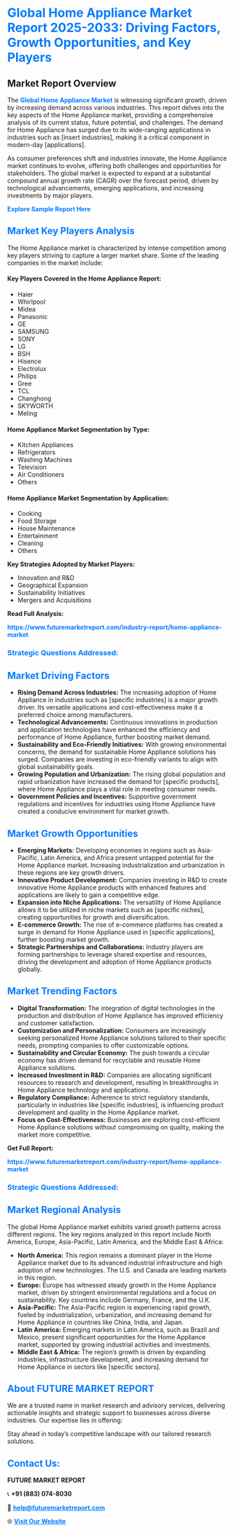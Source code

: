 <h1 style="color: #007BFF;">Global Home Appliance Market Report 2025-2033: Driving Factors, Growth Opportunities, and Key Players</h1>

<section id="overview">
<h2>Market Report Overview</h2>
<p>The <a href="https://www.futuremarketreport.com/industry-report/home-appliance-market" style="color: #007BFF; text-decoration: none;"><strong>Global Home Appliance Market</strong></a> is witnessing significant growth, driven by increasing demand across various industries. This report delves into the key aspects of the Home Appliance market, providing a comprehensive analysis of its current status, future potential, and challenges. The demand for Home Appliance has surged due to its wide-ranging applications in industries such as [insert industries], making it a critical component in modern-day [applications].</p>
<p>As consumer preferences shift and industries innovate, the Home Appliance market continues to evolve, offering both challenges and opportunities for stakeholders. The global market is expected to expand at a substantial compound annual growth rate (CAGR) over the forecast period, driven by technological advancements, emerging applications, and increasing investments by major players.</p>
</section>

<section id="overview">
<p><a href="https://www.futuremarketreport.com/request-sample/reportId=107630" style="color: #007BFF; text-decoration: none;"><strong>Explore Sample Report Here</strong></a></p>
</section>

<section id="key-players">
<h2 style="color: #007BFF;">Market Key Players Analysis</h2>
<p>The Home Appliance market is characterized by intense competition among key players striving to capture a larger market share. Some of the leading companies in the market include:</p>
<h4>Key Players Covered in the Home Appliance Report:</h4>
<ul><li>Haier</li><li>Whirlpool</li><li>Midea</li><li>Panasonic</li><li>GE</li><li>SAMSUNG</li><li>SONY</li><li>LG</li><li>BSH</li><li>Hisence</li><li>Electrolux</li><li>Philips</li><li>Gree</li><li>TCL</li><li>Changhong</li><li>SKYWORTH</li><li>Meling</li></ul>
<h4>Home Appliance Market Segmentation by Type:</h4>
<ul><li>Kitchen Appliances</li><li>Refrigerators</li><li>Washing Machines</li><li>Television</li><li>Air Conditioners</li><li>Others</li></ul>

<h4>Home Appliance Market Segmentation by Application:</h4>
<ul><li>Cooking</li><li>Food Storage</li><li>House Maintenance</li><li>Entertainment</li><li>Cleaning</li><li>Others</li></ul>
<p><strong>Key Strategies Adopted by Market Players:</strong></p>
<ul>
<li>Innovation and R&D</li>
<li>Geographical Expansion</li>
<li>Sustainability Initiatives</li>
<li>Mergers and Acquisitions</li>
</ul>
</section>

<section>
<p><strong>Read Full Analysis: </strong></p><a href="https://www.futuremarketreport.com/industry-report/home-appliance-market" style="color: #007BFF; text-decoration: none;"><strong>https://www.futuremarketreport.com/industry-report/home-appliance-market</strong></a>
<h3 style="color: #007BFF;">Strategic Questions Addressed:</h3>
</section>

<section id="driving-factors">
<h2 style="color: #007BFF;">Market Driving Factors</h2>
<ul>
<li><strong>Rising Demand Across Industries:</strong> The increasing adoption of Home Appliance in industries such as [specific industries] is a major growth driver. Its versatile applications and cost-effectiveness make it a preferred choice among manufacturers.</li>
<li><strong>Technological Advancements:</strong> Continuous innovations in production and application technologies have enhanced the efficiency and performance of Home Appliance, further boosting market demand.</li>
<li><strong>Sustainability and Eco-Friendly Initiatives:</strong> With growing environmental concerns, the demand for sustainable Home Appliance solutions has surged. Companies are investing in eco-friendly variants to align with global sustainability goals.</li>
<li><strong>Growing Population and Urbanization:</strong> The rising global population and rapid urbanization have increased the demand for [specific products], where Home Appliance plays a vital role in meeting consumer needs.</li>
<li><strong>Government Policies and Incentives:</strong> Supportive government regulations and incentives for industries using Home Appliance have created a conducive environment for market growth.</li>
</ul>
</section>

<section id="growth-opportunities">
<h2 style="color: #007BFF;">Market Growth Opportunities</h2>
<ul>
<li><strong>Emerging Markets:</strong> Developing economies in regions such as Asia-Pacific, Latin America, and Africa present untapped potential for the Home Appliance market. Increasing industrialization and urbanization in these regions are key growth drivers.</li>
<li><strong>Innovative Product Development:</strong> Companies investing in R&D to create innovative Home Appliance products with enhanced features and applications are likely to gain a competitive edge.</li>
<li><strong>Expansion into Niche Applications:</strong> The versatility of Home Appliance allows it to be utilized in niche markets such as [specific niches], creating opportunities for growth and diversification.</li>
<li><strong>E-commerce Growth:</strong> The rise of e-commerce platforms has created a surge in demand for Home Appliance used in [specific applications], further boosting market growth.</li>
<li><strong>Strategic Partnerships and Collaborations:</strong> Industry players are forming partnerships to leverage shared expertise and resources, driving the development and adoption of Home Appliance products globally.</li>
</ul>
</section>

<section id="trending-factors">
<h2 style="color: #007BFF;">Market Trending Factors</h2>
<ul>
<li><strong>Digital Transformation:</strong> The integration of digital technologies in the production and distribution of Home Appliance has improved efficiency and customer satisfaction.</li>
<li><strong>Customization and Personalization:</strong> Consumers are increasingly seeking personalized Home Appliance solutions tailored to their specific needs, prompting companies to offer customizable options.</li>
<li><strong>Sustainability and Circular Economy:</strong> The push towards a circular economy has driven demand for recyclable and reusable Home Appliance solutions.</li>
<li><strong>Increased Investment in R&D:</strong> Companies are allocating significant resources to research and development, resulting in breakthroughs in Home Appliance technology and applications.</li>
<li><strong>Regulatory Compliance:</strong> Adherence to strict regulatory standards, particularly in industries like [specific industries], is influencing product development and quality in the Home Appliance market.</li>
<li><strong>Focus on Cost-Effectiveness:</strong> Businesses are exploring cost-efficient Home Appliance solutions without compromising on quality, making the market more competitive.</li>
</ul>
</section>

<section>
<p><strong>Get Full Report: </strong></p><a href="https://www.futuremarketreport.com/industry-report/home-appliance-market" style="color: #007BFF; text-decoration: none;"><strong>https://www.futuremarketreport.com/industry-report/home-appliance-market</strong></a>
<h3 style="color: #007BFF;">Strategic Questions Addressed:</h3>
</section>


<section id="regional-analysis">
<h2 style="color: #007BFF;">Market Regional Analysis</h2>
<p>The global Home Appliance market exhibits varied growth patterns across different regions. The key regions analyzed in this report include North America, Europe, Asia-Pacific, Latin America, and the Middle East & Africa:</p>
<ul>
<li><strong>North America:</strong> This region remains a dominant player in the Home Appliance market due to its advanced industrial infrastructure and high adoption of new technologies. The U.S. and Canada are leading markets in this region.</li>
<li><strong>Europe:</strong> Europe has witnessed steady growth in the Home Appliance market, driven by stringent environmental regulations and a focus on sustainability. Key countries include Germany, France, and the U.K.</li>
<li><strong>Asia-Pacific:</strong> The Asia-Pacific region is experiencing rapid growth, fueled by industrialization, urbanization, and increasing demand for Home Appliance in countries like China, India, and Japan.</li>
<li><strong>Latin America:</strong> Emerging markets in Latin America, such as Brazil and Mexico, present significant opportunities for the Home Appliance market, supported by growing industrial activities and investments.</li>
<li><strong>Middle East & Africa:</strong> The region’s growth is driven by expanding industries, infrastructure development, and increasing demand for Home Appliance in sectors like [specific sectors].</li>
</ul>
</section>

<footer>
<h2 style="color: #007BFF;">About FUTURE MARKET REPORT</h2>
<p>We are a trusted name in market research and advisory services, delivering actionable insights and strategic support to businesses across diverse industries. Our expertise lies in offering:</p>

<p>Stay ahead in today’s competitive landscape with our tailored research solutions.</p>

<h2 style="color: #007BFF;">Contact Us:</h2>
<p><strong>FUTURE MARKET REPORT</strong></p>
<p>📞 <strong>+91 (883) 074-8030</strong></p>
<p>📧 <strong><a href="mailto:help@futuremarketreport.com" style="color: #007BFF;">help@futuremarketreport.com</a></strong></p>
<p>🌐 <strong><a href="https://www.futuremarketreport.com/" style="color: #007BFF;">Visit Our Website</a></strong></p>
</footer>